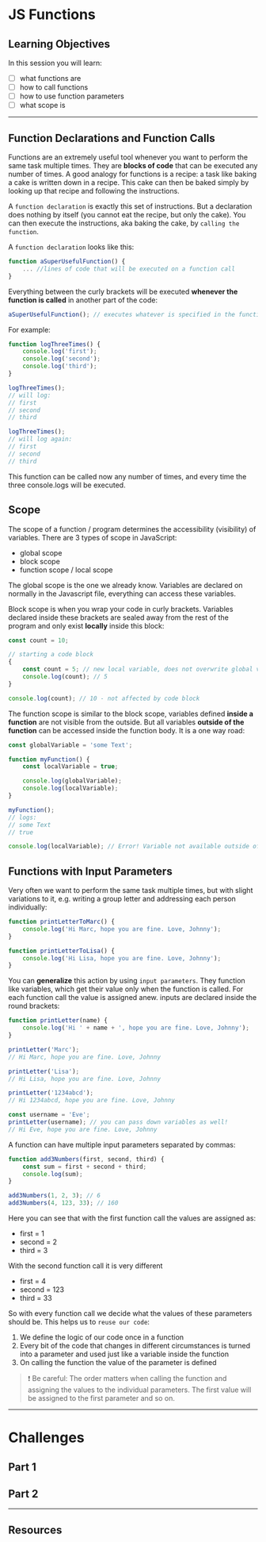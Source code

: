# JS Functions

## Learning Objectives

In this session you will learn:

- [ ] what functions are
- [ ] how to call functions
- [ ] how to use function parameters
- [ ] what scope is

---

## Function Declarations and Function Calls

Functions are an extremely useful tool whenever you want to perform the same task multiple times.
They are **blocks of code** that can be executed any number of times. A good analogy for functions
is a recipe: a task like baking a cake is written down in a recipe. This cake can then be baked
simply by looking up that recipe and following the instructions.

A `function declaration` is exactly this set of instructions. But a declaration does nothing by
itself (you cannot eat the recipe, but only the cake). You can then execute the instructions, aka
baking the cake, by `calling the function`.

A `function declaration` looks like this:

```js
function aSuperUsefulFunction() {
	... //lines of code that will be executed on a function call
}
```

Everything between the curly brackets will be executed **whenever the function is called** in
another part of the code:

```js
aSuperUsefulFunction(); // executes whatever is specified in the function declaration.
```

For example:

```js
function logThreeTimes() {
	console.log('first');
	console.log('second');
	console.log('third');
}

logThreeTimes();
// will log:
// first
// second
// third

logThreeTimes();
// will log again:
// first
// second
// third
```

This function can be called now any number of times, and every time the three console.logs will be
executed.

## Scope

The scope of a function / program determines the accessibility (visibility) of variables. There are
3 types of scope in JavaScript:

- global scope
- block scope
- function scope / local scope

The global scope is the one we already know. Variables are declared on normally in the Javascript
file, everything can access these variables.

Block scope is when you wrap your code in curly brackets. Variables declared inside these brackets
are sealed away from the rest of the program and only exist **locally** inside this block:

```js
const count = 10;

// starting a code block
{
	const count = 5; // new local variable, does not overwrite global variable
	console.log(count); // 5
}

console.log(count); // 10 - not affected by code block
```

The function scope is similar to the block scope, variables defined **inside a function** are not
visible from the outside. But all variables **outside of the function** can be accessed inside the
function body. It is a one way road:

```js
const globalVariable = 'some Text';

function myFunction() {
	const localVariable = true;

	console.log(globalVariable);
	console.log(localVariable);
}

myFunction();
// logs:
// some Text
// true

console.log(localVariable); // Error! Variable not available outside of function
```

## Functions with Input Parameters

Very often we want to perform the same task multiple times, but with slight variations to it, e.g.
writing a group letter and addressing each person individually:

```js
function printLetterToMarc() {
	console.log('Hi Marc, hope you are fine. Love, Johnny');
}

function printLetterToLisa() {
	console.log('Hi Lisa, hope you are fine. Love, Johnny');
}
```

You can **generalize** this action by using `input parameters`. They function like variables, which
get their value only when the function is called. For each function call the value is assigned anew.
inputs are declared inside the round brackets:

```js
function printLetter(name) {
	console.log('Hi ' + name + ', hope you are fine. Love, Johnny');
}

printLetter('Marc');
// Hi Marc, hope you are fine. Love, Johnny

printLetter('Lisa');
// Hi Lisa, hope you are fine. Love, Johnny

printLetter('1234abcd');
// Hi 1234abcd, hope you are fine. Love, Johnny

const username = 'Eve';
printLetter(username); // you can pass down variables as well!
// Hi Eve, hope you are fine. Love, Johnny
```

A function can have multiple input parameters separated by commas:

```js
function add3Numbers(first, second, third) {
	const sum = first + second + third;
	console.log(sum);
}

add3Numbers(1, 2, 3); // 6
add3Numbers(4, 123, 33); // 160
```

Here you can see that with the first function call the values are assigned as:

- first = 1
- second = 2
- third = 3

With the second function call it is very different

- first = 4
- second = 123
- third = 33

So with every function call we decide what the values of these parameters should be. This helps us
to `reuse our code`:

1. We define the logic of our code once in a function
2. Every bit of the code that changes in different circumstances is turned into a parameter and used
   just like a variable inside the function
3. On calling the function the value of the parameter is defined

> ❗️ Be careful: The order matters when calling the function and assigning the values to the
> individual parameters. The first value will be assigned to the first parameter and so on.

---

# Challenges

## Part 1

## Part 2

---

## Resources

```

```
